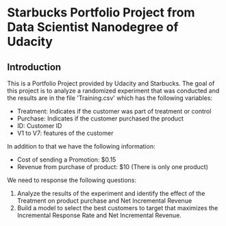 # Starbucks Portfolio Project from Data Scientist Nanodegree of Udacity


## Introduction

This is a Portfolio Project provided by Udacity and Starbucks. The goal of this project is to analyze a randomized experiment 
that was conducted and the results are in the file 'Training.csv' which has the following variables:

* Treatment: Indicates if the customer was part of treatment or control 
* Purchase: Indicates if the customer purchased the product
* ID: Customer ID
* V1 to V7: features of the customer

In addition to that we have the following information:

* Cost of sending a Promotion: $0.15
* Revenue from purchase of product: $10 (There is only one product)


We need to response the following questions:

1. Analyze the results of the experiment and identify the effect of the Treatment on product purchase and Net Incremental Revenue
2. Build a model to select the best customers to target that maximizes the Incremental Response Rate and Net Incremental Revenue. 




